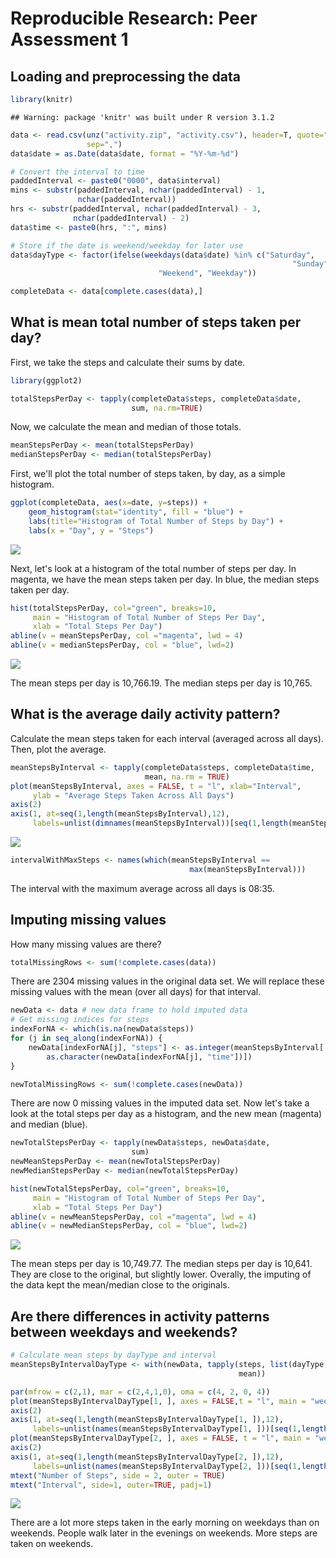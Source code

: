 # Reproducible Research: Peer Assessment 1


## Loading and preprocessing the data


```r
library(knitr)
```

```
## Warning: package 'knitr' was built under R version 3.1.2
```

```r
data <- read.csv(unz("activity.zip", "activity.csv"), header=T, quote="\"",
                 sep=",")
data$date = as.Date(data$date, format = "%Y-%m-%d")

# Convert the interval to time
paddedInterval <- paste0("0000", data$interval)
mins <- substr(paddedInterval, nchar(paddedInterval) - 1, 
               nchar(paddedInterval))
hrs <- substr(paddedInterval, nchar(paddedInterval) - 3, 
              nchar(paddedInterval) - 2)
data$time <- paste0(hrs, ":", mins)

# Store if the date is weekend/weekday for later use
data$dayType <- factor(ifelse(weekdays(data$date) %in% c("Saturday",
                                                               "Sunday"),
                                 "Weekend", "Weekday"))

completeData <- data[complete.cases(data),]
```



## What is mean total number of steps taken per day?

First, we take the steps and calculate their sums by date.


```r
library(ggplot2)

totalStepsPerDay <- tapply(completeData$steps, completeData$date, 
                           sum, na.rm=TRUE)
```

Now, we calculate the mean and median of those totals.


```r
meanStepsPerDay <- mean(totalStepsPerDay)
medianStepsPerDay <- median(totalStepsPerDay)
```

First, we'll plot the total number of steps taken, by day, as a simple histogram.


```r
ggplot(completeData, aes(x=date, y=steps)) + 
    geom_histogram(stat="identity", fill = "blue") +
    labs(title="Histogram of Total Number of Steps by Day") +
    labs(x = "Day", y = "Steps")
```

![](./PA1_template_files/figure-html/unnamed-chunk-1-1.png) 

Next, let's look at a histogram of the total number of steps per day. In magenta,
we have the mean steps taken per day. In blue, the median steps taken per day.


```r
hist(totalStepsPerDay, col="green", breaks=10, 
     main = "Histogram of Total Number of Steps Per Day",
     xlab = "Total Steps Per Day")
abline(v = meanStepsPerDay, col ="magenta", lwd = 4)
abline(v = medianStepsPerDay, col = "blue", lwd=2)
```

![](./PA1_template_files/figure-html/unnamed-chunk-2-1.png) 

The mean steps per day is 10,766.19. The median steps per day is
10,765.

## What is the average daily activity pattern?

Calculate the mean steps taken for each interval (averaged across all days).
Then, plot the average.


```r
meanStepsByInterval <- tapply(completeData$steps, completeData$time, 
                              mean, na.rm = TRUE)
plot(meanStepsByInterval, axes = FALSE, t = "l", xlab="Interval", 
     ylab = "Average Steps Taken Across All Days")
axis(2)
axis(1, at=seq(1,length(meanStepsByInterval),12), 
     labels=unlist(dimnames(meanStepsByInterval))[seq(1,length(meanStepsByInterval),12)] )
```

![](./PA1_template_files/figure-html/unnamed-chunk-3-1.png) 


```r
intervalWithMaxSteps <- names(which(meanStepsByInterval == 
                                        max(meanStepsByInterval)))
```

The interval with the maximum average across all days is 08:35.

## Imputing missing values

How many missing values are there?


```r
totalMissingRows <- sum(!complete.cases(data))
```

There are 2304 missing values in the original data set. We will
replace these missing values with the mean (over all days) for that interval.


```r
newData <- data # new data frame to hold imputed data
# Get missing indices for steps
indexForNA <- which(is.na(newData$steps))
for (j in seq_along(indexForNA)) {
    newData[indexForNA[j], "steps"] <- as.integer(meanStepsByInterval[
        as.character(newData[indexForNA[j], "time"])])
}

newTotalMissingRows <- sum(!complete.cases(newData))
```

There are now 0 missing values in the imputed data set.
Now let's take a look at the total steps per day as a histogram, and the new
mean (magenta) and median (blue).


```r
newTotalStepsPerDay <- tapply(newData$steps, newData$date, 
                           sum)
newMeanStepsPerDay <- mean(newTotalStepsPerDay)
newMedianStepsPerDay <- median(newTotalStepsPerDay)

hist(newTotalStepsPerDay, col="green", breaks=10, 
     main = "Histogram of Total Number of Steps Per Day",
     xlab = "Total Steps Per Day")
abline(v = newMeanStepsPerDay, col ="magenta", lwd = 4)
abline(v = newMedianStepsPerDay, col = "blue", lwd=2)
```

![](./PA1_template_files/figure-html/unnamed-chunk-7-1.png) 

The mean steps per day is 10,749.77. The median
steps per day is 10,641. They are close to the
original, but slightly lower. Overally, the imputing of the data kept the
mean/median close to the originals.

## Are there differences in activity patterns between weekdays and weekends?


```r
# Calculate mean steps by dayType and interval
meanStepsByIntervalDayType <- with(newData, tapply(steps, list(dayType, time),
                                                   mean))

par(mfrow = c(2,1), mar = c(2,4,1,0), oma = c(4, 2, 0, 4))
plot(meanStepsByIntervalDayType[1, ], axes = FALSE,t = "l", main = "weekday", ylab = "", xlab = "")
axis(2)
axis(1, at=seq(1,length(meanStepsByIntervalDayType[1, ]),12), 
     labels=unlist(names(meanStepsByIntervalDayType[1, ]))[seq(1,length(meanStepsByIntervalDayType[1, ]),12)] )
plot(meanStepsByIntervalDayType[2, ], axes = FALSE, t = "l", main = "weekend", ylab = "", xlab = "")
axis(2)
axis(1, at=seq(1,length(meanStepsByIntervalDayType[2, ]),12), 
     labels=unlist(names(meanStepsByIntervalDayType[2, ]))[seq(1,length(meanStepsByIntervalDayType[2, ]),12)] )
mtext("Number of Steps", side = 2, outer = TRUE)
mtext("Interval", side=1, outer=TRUE, padj=1)
```

![](./PA1_template_files/figure-html/unnamed-chunk-8-1.png) 

There are a lot more steps taken in the early morning on weekdays than on weekends.
People walk later in the evenings on weekends. More steps are taken on weekends.
